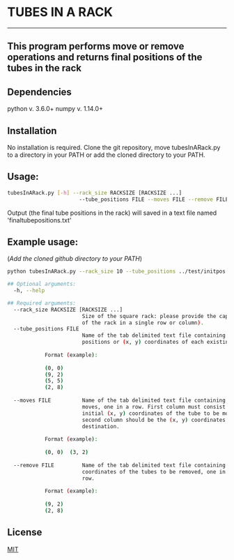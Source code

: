 

# TUBES IN A RACK
------------------
## This program performs move or remove operations and returns final positions of the tubes in the rack

## Dependencies

python v. 3.6.0+
numpy v. 1.14.0+

## Installation

No installation is required. Clone the git repository, move tubesInARack.py to a directory in your PATH or add the cloned directory to your PATH. 

## Usage:
```bash
tubesInARack.py [-h] --rack_size RACKSIZE [RACKSIZE ...]
                       --tube_positions FILE --moves FILE --remove FILE
```
Output (the final tube positions in the rack) will saved in a text file named 'finaltubepositions.txt'

## Example usage:
(*Add the cloned github directory to your PATH*)

```bash
python tubesInARack.py --rack_size 10 --tube_positions ../test/initpos.txt --moves ../test/moves.txt --remove ../test/remove.txt 

## Optional arguments:
  -h, --help            

## Required arguments:
  --rack_size RACKSIZE [RACKSIZE ...]
                        Size of the square rack: please provide the capacity
                        of the rack in a single row or column).
  --tube_positions FILE
                        Name of the tab delimited text file containing the
                        positions or (x, y) coordinates of each existing tubes, one in a row.
			
			Format (example):
			
			(0, 0)
			(9, 2)
			(5, 5)
			(2, 8)
			
  --moves FILE          Name of the tab delimited text file containing the
                        moves, one in a row. First column must consist of the
                        initial (x, y) coordinates of the tube to be moved,
                        second column should be the (x, y) coordinates of the
                        destination.
			
			Format (example):
			
			(0, 0)	(3, 2)
			
  --remove FILE         Name of the tab delimited text file containing (x, y)
                        coordinates of the tubes to be removed, one in each
                        row.
			
			Format (example):
			
			(9, 2)
			(2, 8)
```			
## License
[MIT](https://choosealicense.com/licenses/mit/)
